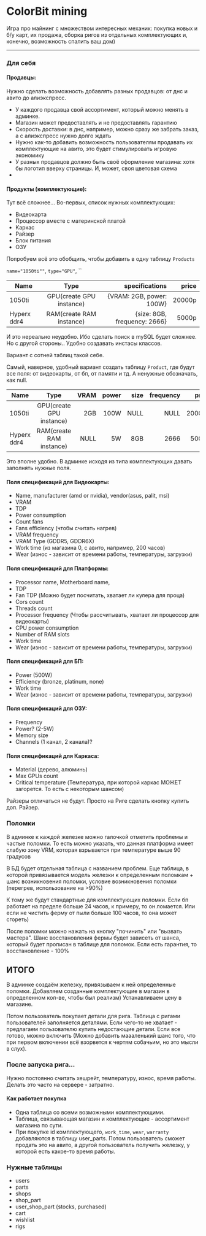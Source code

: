 # ColorBit mining

Игра про майнинг с множеством интересных механик: покупка новых и б/у карт, их продажа, сборка ригов из отдельных комплектующих и, конечно, возможность спалить ваш дом)

----
### Для себя
#### Продавцы:
Нужно сделать возможность добавлять разных продавцов: от днс и авито до алиэкспресс.
- У каждого продавца свой ассортимент, который можно менять в админке.
- Магазин может предоставлять и не предоставлять гарантию
- Скорость доставки: в днс, например, можно сразу же забрать заказ, а с алиэкспресс нужно долго ждать
- Нужно как-то добавить возможность пользователям продавать их комплектующие на авито, это будет стимулировать игровую экономику
- У разных продавцов должно быть своё оформление магазина: хотя бы логотип вверху страницы. И, может, своя цветовая схема
- 

#### Продукты (комплектующие):
Тут всё сложнее...
Во-первых, список нужных комплектующих:
- Видеокарта
- Процессор вместе с материнской платой
- Каркас
- Райзер
- Блок питания
- ОЗУ

Попробуем всё это обобщить, чтобы добавить в одну таблицу `Products`

`name="1050ti""`, `type="GPU"`, ``

| Name          | Type                        | specifications               | price  |
| ------------- |:---------------------------:| ----------------------------:| ------:|
| 1050ti        | GPU(create GPU instance)    | {VRAM: 2GB, power: 100W}     | 20000р |
| Hyperx ddr4   | RAM(create RAM instance)    | {size: 8GB, frequency: 2666} | 5000р  |

И это нереально неудобно. Ибо сделать поиск в mySQL будет сложнее. Но с другой стороны.. Удобно создавать инстасы классов.

Вариант с сотней таблиц такой себе.

Самый, наверное, удобный вариант создать таблицу `Product`, где будут все поля: от видеокарты, от бп, от памяти и тд.
А ненужные обозначать, как null.

| Name          | Type                        | VRAM | power | size | frequency | price  |
| ------------- |:---------------------------:| ----:| -----:| ----:| ---------:| ------:|
| 1050ti        | GPU(create GPU instance)    | 2GB  | 100W  | NULL | NULL      | 20000р |
| Hyperx ddr4   | RAM(create RAM instance)    | NULL | 5W    | 8GB  | 2666      | 5000р  |

Это вполне удобно. В админке исходя из типа комплектующих давать заполнять нужные поля.

#### Поля спецификаций для Видеокарты:
- Name, manufacturer (amd or nvidia), vendor(asus, palit, msi)
- VRAM
- TDP
- Power consumption
- Count fans
- Fans efficiency (чтобы считать нагрев)
- VRAM frequency
- VRAM Type (GDDR5, GDDR6X)
- Work time (из магазина 0, с авито, например, 200 часов)
- Wear (износ - зависит от времени работы, температуры, загрузки)

#### Поля спецификаций для Платформы:
- Processor name, Motherboard name,
- TDP
- Fan TDP (Можно будет посчитать, хватает ли кулера для проца)
- Cors count
- Threads count
- Processor frequency (Чтобы рассчитывать, хватает ли процессор для видеокарты)
- CPU power consumption
- Number of RAM slots
- Work time
- Wear (износ - зависит от времени работы, температуры, загрузки)

#### Поля спецификаций для БП:
- Power (500W)
- Efficiency (bronze, platinum, none)
- Work time
- Wear (износ - зависит от времени работы, температуры, загрузки)

#### Поля спецификаций для ОЗУ:
- Frequency
- Power? (2-5W)
- Memory size
- Channels (1 канал, 2 канала)?

#### Поля спецификаций для Каркаса:
- Material (дерево, алюминь)
- Max GPUs count
- Critical temperature (Температура, при которой каркас МОЖЕТ загорется. То есть с некоторым шансом)

Райзеры отличаться не будут. Просто на Риге сделать кнопку купить доп. Райзер.

### Поломки
В админке к каждой железке можно галочкой отметить проблемы и частые поломки.
То есть можно указать, что данная платформа имеет слабую зону VRM, которая взрывается при температуре выше 90 градусов

В БД будет отдельная таблица с названием проблем. Еще таблица, в которой привязывается модель железки к определенным поломкам + шанс возникновения поломки, условие возникновения поломки (перегрев, использование на >90%)

К тому же будут стандартные для комплектующих поломки.
Если бп работает на пределе больше 24 часов, к примеру, то он ломается.
Или если не чистить ферму от пыли больше 100 часов, то она может сгореть)

После поломки можно нажать на кнопку "починить" или "вызвать мастера". Шанс восстановления фермы будет зависеть от шанса, который будет прописан в таблице для поломок.
Если есть гарантия, то восстановление - 100%

## ИТОГО

В админке создаём железку, привязываем к ней определенные поломки.
Добавляем созданные комплектующие в магазин в определенном кол-ве, чтобы был реализм)
Устанавливаем цену в магазине.

Потом пользователь покупает детали для рига. Таблица с ригами пользователей заполняется деталями.
Если чего-то не хватает - предлагаем пользователю купить недостающие детали.
Если все готово, можно включить (Можно добавить маааленький шанс того, что при первом включении всё взорвется к чертям собачьим, но это мысли в слух).

### После запуска рига...
Нужно постоянно считать хешрейт, температуру, износ, время работы.
Делать это часто на сервере - затратно.


#### Как работает покупка
- Одна таблица со всеми возможными комплектующими.
- Таблица, связывающая магазин и комплектующие - ассортимент магазина по сути.
- При покупке id комплектующего, `work_time`, `wear`, `warranty` добавляются в таблицу user_parts.
Потом пользователь сможет продать это на авито, а другой пользователь получить железку, у которой есть какое-то время работы.
  
### Нужные таблицы
- users
- parts
- shops
- shop_part
- user_shop_part (stocks, purchased)
- cart
- wishlist
- rigs

